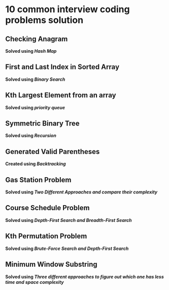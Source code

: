 # 10 common interview coding problems solution

## Checking Anagram
**Solved using *Hash Map***

## First and Last Index in Sorted Array
**Solved using *Binary Search***

## Kth Largest Element from an array
**Solved using *priority queue***

## Symmetric Binary Tree
**Solved using *Recursion***

## Generated Valid Parentheses
**Created using *Backtracking***

## Gas Station Problem
**Solved using *Two Different Approaches and compare their complexity***

## Course Schedule Problem
**Solved using *Depth-First Search and Breadth-First Search***

## Kth Permutation Problem
**Solved using *Brute-Force Search and Depth-First Search***

## Minimum Window Substring
**Solved using *Three different approaches to figure out which one has less time and space complexity***